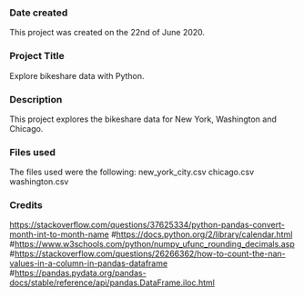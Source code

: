 ### Date created
This project was created on the 22nd of June 2020.

### Project Title
Explore bikeshare data with Python.

### Description
This project explores the bikeshare data for New York, Washington and Chicago.

### Files used
The files used were the following:
new_york_city.csv
chicago.csv
washington.csv

### Credits
https://stackoverflow.com/questions/37625334/python-pandas-convert-month-int-to-month-name
    #https://docs.python.org/2/library/calendar.html
    #https://www.w3schools.com/python/numpy_ufunc_rounding_decimals.asp
    #https://stackoverflow.com/questions/26266362/how-to-count-the-nan-values-in-a-column-in-pandas-dataframe
    #https://pandas.pydata.org/pandas-docs/stable/reference/api/pandas.DataFrame.iloc.html
